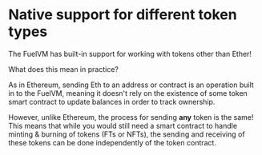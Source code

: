 # Native support for different token types

The FuelVM has built-in support for working with tokens other than Ether!

What does this mean in practice?

As in Ethereum, sending Eth to an address or contract is an operation built in to the FuelVM, meaning it doesn't rely on the existence of some token smart contract to update balances in order to track ownership.

However, unlike Ethereum, the process for sending __any__ token is the same! This means that while you would still need a smart contract to handle minting & burning of tokens (FTs or NFTs), the sending and receiving of these tokens can be done independently of the token contract.
